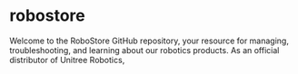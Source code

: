 # robostore
Welcome to the RoboStore GitHub repository, your resource for managing, troubleshooting, and learning about our robotics products. As an official distributor of Unitree Robotics,
